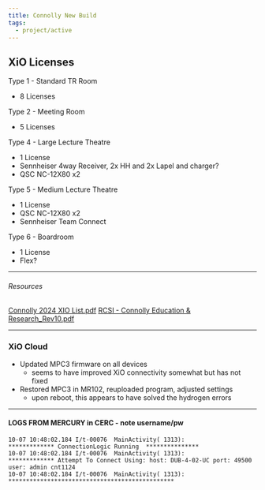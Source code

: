 ```yaml
---
title: Connolly New Build
tags:
  - project/active
---
```


## XiO Licenses

Type 1 - Standard TR Room
- 8 Licenses

Type 2 - Meeting Room
- 5 Licenses

Type 4 - Large Lecture Theatre
- 1 License
- Sennheiser 4way Receiver, 2x HH and 2x Lapel and charger?
- QSC NC-12X80 x2

Type 5 - Medium Lecture Theatre
- 1 License
- QSC NC-12X80 x2
- Sennheiser Team Connect

Type 6 - Boardroom
- 1 License
- Flex?



---
###### Resources
[Connolly 2024 XIO List.pdf](https://rcsicampus.sharepoint.com/:b:/r/sites/MediaSevicesStaff/Shared%20Documents/General/AV%20Room%20Installation%20(PO%27s%20-%20Quotes%20-%20RAMS)/Connolly%20Academic%20Centre/Connolly%20Hospital%20New%20Build%202024/Connolly%202024%20XIO%20List.pdf?csf=1&web=1&e=KfZZaD)
[RCSI - Connolly Education & Research_Rev10.pdf](https://rcsicampus.sharepoint.com/:b:/r/sites/MediaSevicesStaff/Shared%20Documents/General/AV%20Room%20Installation%20(PO%27s%20-%20Quotes%20-%20RAMS)/Connolly%20Academic%20Centre/Connolly%20Hospital%20New%20Build%202024/Connolly%20AV%20Equipment%20and%20PO%20-%20ISS%20Aug%202024/RCSI%20-%20Connolly%20Education%20%26%20Research_Rev10.pdf?csf=1&web=1&e=E6pjVb)

---

### XiO Cloud
- Updated MPC3 firmware on all devices
	- seems to have improved XiO connectivity somewhat but has not fixed
- Restored MPC3 in MR102, reuploaded program, adjusted settings
	- upon reboot, this appears to have solved the hydrogen errors


---

#### LOGS FROM MERCURY in CERC - note username/pw
```
10-07 10:48:02.184 I/t-00076  MainActivity( 1313): 
************* ConnectionLogic Running  *************** 
10-07 10:48:02.184 I/t-00076  MainActivity( 1313): 
************* Attempt To Connect Using: host: DUB-4-02-UC port: 49500 user: admin cnt1124
10-07 10:48:02.184 I/t-00076  MainActivity( 1313): 
*********************************************** 
```